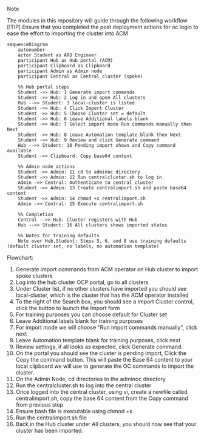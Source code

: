 > [!NOTE] 
> The modules in this repository will guide through the following workflow
> [!TIP]
> Ensure that you completed the post deployment actions for oc login to ease the effort to importing the cluster into ACM


```mermaid
sequenceDiagram
    autonumber
    actor Student as ARO Engineer
    participant Hub as Hub portal (ACM)
    participant Clipboard as Clipboard
    participant Admin as Admin node
    participant Central as Central cluster (spoke)

    %% Hub portal steps
    Student ->> Hub: 1 Generate import commands
    Student ->> Hub: 2 Log in and open All clusters
    Hub -->> Student: 3 local-cluster is listed
    Student ->> Hub: 4 Click Import Cluster
    Student ->> Hub: 5 Choose Cluster set = default
    Student ->> Hub: 6 Leave Additional labels blank
    Student ->> Hub: 7 Select import mode Run commands manually then Next
    Student ->> Hub: 8 Leave Automation template blank then Next
    Student ->> Hub: 9 Review and click Generate command
    Hub -->> Student: 10 Pending import shown and Copy command available
    Student ->> Clipboard: Copy base64 content

    %% Admin node actions
    Student ->> Admin: 11 cd to adminoc directory
    Student ->> Admin: 12 Run centralcluster.sh to log in
    Admin ->> Central: Authenticate to central cluster
    Student ->> Admin: 13 Create centralimport.sh and paste base64 content
    Student ->> Admin: 14 chmod +x centralimport.sh
    Admin ->> Central: 15 Execute centralimport.sh

    %% Completion
    Central -->> Hub: Cluster registers with Hub
    Hub -->> Student: 16 All clusters shows imported status

    %% Notes for training defaults
    Note over Hub,Student: Steps 5, 6, and 8 use training defaults (default cluster set, no labels, no automation template)
```

Flowchart:

1. Generate import commands from ACM operator on Hub cluster to import spoke clusters
2. Log into the hub cluster OCP portal, go to all clusters
3. Under Cluster list, if no other clusters have imported you should see local-cluster, which is the cluster that has the ACM operator installed
4. To the right of the Search box, you should see a Import Cluster control, click the button to launch the Import form
5. For training purposes you can choose default for Cluster set
6. Leave Additional labels blank for training purposes
7. For import mode we will choose "Run import commands manually", click next
8. Leave Automation template blank for training purposes, click next
9. Review settings, if all looks as expected, click Generate command.
10. On the portal you should see the cluster is pending import, Click the Copy the command button. This will paste the Base 64 content to your local clipboard we will use to generate the OC commands to import the cluster.
11. On the Admin Node, cd directories to the adminoc directory
12. Run the centralcluster.sh to log into the central cluster
13. Once logged into the central cluster, using vi, create a newfile called centralimport.sh, copy the base 64 content from the Copy command from previous step
14. Ensure bash file is executable using chmod +x
15. Run the centralimport.sh file
16. Back in the Hub cluster under All clusters, you should now see that your cluster has been imported.